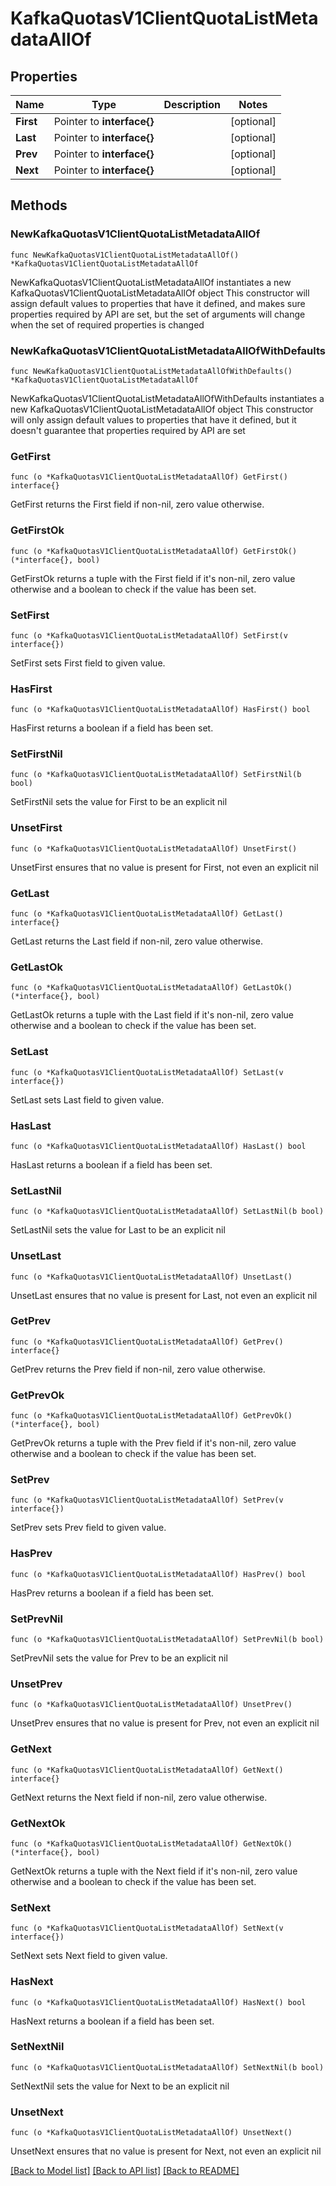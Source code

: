 # KafkaQuotasV1ClientQuotaListMetadataAllOf

## Properties

Name | Type | Description | Notes
------------ | ------------- | ------------- | -------------
**First** | Pointer to **interface{}** |  | [optional] 
**Last** | Pointer to **interface{}** |  | [optional] 
**Prev** | Pointer to **interface{}** |  | [optional] 
**Next** | Pointer to **interface{}** |  | [optional] 

## Methods

### NewKafkaQuotasV1ClientQuotaListMetadataAllOf

`func NewKafkaQuotasV1ClientQuotaListMetadataAllOf() *KafkaQuotasV1ClientQuotaListMetadataAllOf`

NewKafkaQuotasV1ClientQuotaListMetadataAllOf instantiates a new KafkaQuotasV1ClientQuotaListMetadataAllOf object
This constructor will assign default values to properties that have it defined,
and makes sure properties required by API are set, but the set of arguments
will change when the set of required properties is changed

### NewKafkaQuotasV1ClientQuotaListMetadataAllOfWithDefaults

`func NewKafkaQuotasV1ClientQuotaListMetadataAllOfWithDefaults() *KafkaQuotasV1ClientQuotaListMetadataAllOf`

NewKafkaQuotasV1ClientQuotaListMetadataAllOfWithDefaults instantiates a new KafkaQuotasV1ClientQuotaListMetadataAllOf object
This constructor will only assign default values to properties that have it defined,
but it doesn't guarantee that properties required by API are set

### GetFirst

`func (o *KafkaQuotasV1ClientQuotaListMetadataAllOf) GetFirst() interface{}`

GetFirst returns the First field if non-nil, zero value otherwise.

### GetFirstOk

`func (o *KafkaQuotasV1ClientQuotaListMetadataAllOf) GetFirstOk() (*interface{}, bool)`

GetFirstOk returns a tuple with the First field if it's non-nil, zero value otherwise
and a boolean to check if the value has been set.

### SetFirst

`func (o *KafkaQuotasV1ClientQuotaListMetadataAllOf) SetFirst(v interface{})`

SetFirst sets First field to given value.

### HasFirst

`func (o *KafkaQuotasV1ClientQuotaListMetadataAllOf) HasFirst() bool`

HasFirst returns a boolean if a field has been set.

### SetFirstNil

`func (o *KafkaQuotasV1ClientQuotaListMetadataAllOf) SetFirstNil(b bool)`

 SetFirstNil sets the value for First to be an explicit nil

### UnsetFirst
`func (o *KafkaQuotasV1ClientQuotaListMetadataAllOf) UnsetFirst()`

UnsetFirst ensures that no value is present for First, not even an explicit nil
### GetLast

`func (o *KafkaQuotasV1ClientQuotaListMetadataAllOf) GetLast() interface{}`

GetLast returns the Last field if non-nil, zero value otherwise.

### GetLastOk

`func (o *KafkaQuotasV1ClientQuotaListMetadataAllOf) GetLastOk() (*interface{}, bool)`

GetLastOk returns a tuple with the Last field if it's non-nil, zero value otherwise
and a boolean to check if the value has been set.

### SetLast

`func (o *KafkaQuotasV1ClientQuotaListMetadataAllOf) SetLast(v interface{})`

SetLast sets Last field to given value.

### HasLast

`func (o *KafkaQuotasV1ClientQuotaListMetadataAllOf) HasLast() bool`

HasLast returns a boolean if a field has been set.

### SetLastNil

`func (o *KafkaQuotasV1ClientQuotaListMetadataAllOf) SetLastNil(b bool)`

 SetLastNil sets the value for Last to be an explicit nil

### UnsetLast
`func (o *KafkaQuotasV1ClientQuotaListMetadataAllOf) UnsetLast()`

UnsetLast ensures that no value is present for Last, not even an explicit nil
### GetPrev

`func (o *KafkaQuotasV1ClientQuotaListMetadataAllOf) GetPrev() interface{}`

GetPrev returns the Prev field if non-nil, zero value otherwise.

### GetPrevOk

`func (o *KafkaQuotasV1ClientQuotaListMetadataAllOf) GetPrevOk() (*interface{}, bool)`

GetPrevOk returns a tuple with the Prev field if it's non-nil, zero value otherwise
and a boolean to check if the value has been set.

### SetPrev

`func (o *KafkaQuotasV1ClientQuotaListMetadataAllOf) SetPrev(v interface{})`

SetPrev sets Prev field to given value.

### HasPrev

`func (o *KafkaQuotasV1ClientQuotaListMetadataAllOf) HasPrev() bool`

HasPrev returns a boolean if a field has been set.

### SetPrevNil

`func (o *KafkaQuotasV1ClientQuotaListMetadataAllOf) SetPrevNil(b bool)`

 SetPrevNil sets the value for Prev to be an explicit nil

### UnsetPrev
`func (o *KafkaQuotasV1ClientQuotaListMetadataAllOf) UnsetPrev()`

UnsetPrev ensures that no value is present for Prev, not even an explicit nil
### GetNext

`func (o *KafkaQuotasV1ClientQuotaListMetadataAllOf) GetNext() interface{}`

GetNext returns the Next field if non-nil, zero value otherwise.

### GetNextOk

`func (o *KafkaQuotasV1ClientQuotaListMetadataAllOf) GetNextOk() (*interface{}, bool)`

GetNextOk returns a tuple with the Next field if it's non-nil, zero value otherwise
and a boolean to check if the value has been set.

### SetNext

`func (o *KafkaQuotasV1ClientQuotaListMetadataAllOf) SetNext(v interface{})`

SetNext sets Next field to given value.

### HasNext

`func (o *KafkaQuotasV1ClientQuotaListMetadataAllOf) HasNext() bool`

HasNext returns a boolean if a field has been set.

### SetNextNil

`func (o *KafkaQuotasV1ClientQuotaListMetadataAllOf) SetNextNil(b bool)`

 SetNextNil sets the value for Next to be an explicit nil

### UnsetNext
`func (o *KafkaQuotasV1ClientQuotaListMetadataAllOf) UnsetNext()`

UnsetNext ensures that no value is present for Next, not even an explicit nil

[[Back to Model list]](../README.md#documentation-for-models) [[Back to API list]](../README.md#documentation-for-api-endpoints) [[Back to README]](../README.md)


